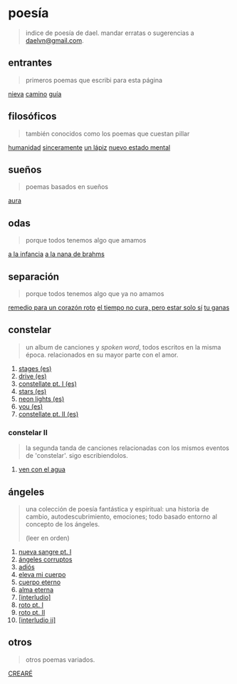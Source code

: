 # poesía

> indice de poesía de dael.
> mandar erratas o sugerencias a [daelvn@gmail.com](mailto:daelvn@gmail.com).

## entrantes

> primeros poemas que escribi para esta página

[nieva](snow.html)
[camino](path.html)
[guía](guide.html)

## filosóficos

> también conocidos como los poemas que cuestan pillar

[humanidad](humanity.html)
[sinceramente](sincerely.html)
[un lápiz](pencil.html)
[nuevo estado mental](state.html)

## sueños

> poemas basados en sueños

[aura](aura.html)

## odas

> porque todos tenemos algo que amamos

[a la infancia](childhood.html)
[a la nana de brahms](brahms.html)

## separación

> porque todos tenemos algo que ya no amamos

[remedio para un corazón roto](remedy.html)
[el tiempo no cura, pero estar solo sí](time.html)
[tu ganas](win.html)

## constelar

> un album de canciones y *spoken word*, todos escritos en la misma época. relacionados en su mayor parte con el amor.

1. [stages (es)](constellate/stages.html)
2. [drive (es)](constellate/drive.html)
3. [constellate pt. I (es)](constellate/constellate-1.html)
4. [stars (es)](constellate/stars.html)
5. [neon lights (es)](constellate/neon-lights.html)
6. [you (es)](constellate/you.html)
7. [constellate pt. II (es)](constellate/constellate-2.html)

### constelar II

> la segunda tanda de canciones relacionadas con los mismos eventos de 'constelar'. sigo escribiendolos.

1. [ven con el agua](constellate-2/water.html)

## ángeles

> una colección de poesía fantástica y espiritual: una historia de cambio, autodescubrimiento, emociones; todo basado entorno al concepto de los ángeles.
>
> (leer en orden)

1. [nueva sangre pt. I](angelic/blood-1.html)
2. [ángeles corruptos](angelic/corrupted.html)
3. [adiós](angelic/goodbye.html)
4. [eleva mi cuerpo](angelic/elevate.html)
5. [cuerpo eterno](angelic/body.html)
6. [alma eterna](angelic/soul.html)
7. [[interludio]](angelic/interlude.html)
8. [roto pt. I](angelic/broken-1.html)
9. [roto pt. II](angelic/broken-2.html)
10. [[interludio ii]](angelic/interlude-2.html)

## otros

> otros poemas variados.

[CREARÉ](create.html)